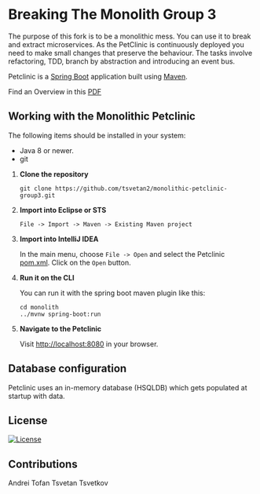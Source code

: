 # Breaking The Monolith Group 3

The purpose of this fork is to be a monolithic mess.
You can use it to break and extract microservices.
As the PetClinic is continuously deployed you need to make small changes that preserve the behaviour.
The tasks involve refactoring, TDD, branch by abstraction and introducing an event bus.

Petclinic is a [Spring Boot](https://spring.io/guides/gs/spring-boot) application built using [Maven](https://spring.io/guides/gs/maven/).

Find an Overview in this [PDF](https://github.com/gregorriegler/monolithic-petclinic/blob/master/Monolithic%20Pet%20Clinic.pdf)

## Working with the Monolithic Petclinic

The following items should be installed in your system:

- Java 8 or newer.
- git

1. **Clone the repository**
   ```
   git clone https://github.com/tsvetan2/monolithic-petclinic-group3.git

   ```
2. **Import into Eclipse or STS**
   ```
   File -> Import -> Maven -> Existing Maven project
   ```
3. **Import into IntelliJ IDEA**

   In the main menu, choose `File -> Open` and select the Petclinic [pom.xml](pom.xml). Click on the `Open` button.

4. **Run it on the CLI**

   You can run it with the spring boot maven plugin like this:

   ```
   cd monolith
   ../mvnw spring-boot:run
   ```

5. **Navigate to the Petclinic**

   Visit [http://localhost:8080](http://localhost:8080) in your browser.

## Database configuration

Petclinic uses an in-memory database (HSQLDB) which gets populated at startup with data.

## License

[![License](https://img.shields.io/badge/License-Apache%202.0-yellowgreen.svg)](LICENSE)

## Contributions

Andrei Tofan
Tsvetan Tsvetkov


